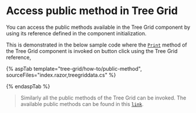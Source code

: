 # Access public method in Tree Grid

You can access the public methods available in the Tree Grid component by using its reference defined in the component initialization.

This is demonstrated in the below sample code where the [`Print`](https://help.syncfusion.com/cr/blazor/Syncfusion.Blazor.TreeGrid.SfTreeGrid-1.html#Syncfusion_Blazor_TreeGrid_SfTreeGrid_1_Print) method of the Tree Grid component is invoked on button click using the Tree Grid reference,

{% aspTab template="tree-grid/how-to/public-method", sourceFiles="index.razor,treegriddata.cs" %}

{% endaspTab %}

> Similarly all the public methods of the Tree Grid can be invoked. The available public methods can be found in this [`link`](https://help.syncfusion.com/cr/blazor/Syncfusion.Blazor.TreeGrid.SfTreeGrid-1.html).